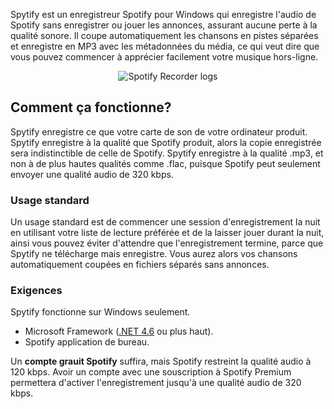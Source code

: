 Spytify est un enregistreur Spotify pour Windows qui enregistre l'audio de Spotify sans enregistrer ou jouer les annonces, assurant aucune perte à la qualité sonore. Il coupe automatiquement les chansons en pistes séparées et enregistre en MP3 avec les métadonnées du média, ce qui veut dire que vous pouvez commencer à apprécier facilement votre musique hors-ligne.

<p align="center"><img alt="Spotify Recorder logs" src="https://raw.githubusercontent.com/jwallet/spy-spotify/master/assets/images/ui_record.png" /></p>

## Comment ça fonctionne?
Spytify enregistre ce que votre carte de son de votre ordinateur produit. Spytify enregistre à la qualité que Spotify produit, alors la copie enregistrée sera indistinctible de celle de Spotify. Spytify enregistre à la qualité .mp3, et non à de plus hautes qualités comme .flac, puisque Spotify peut seulement envoyer une qualité audio de 320 kbps.

### Usage standard
Un usage standard est de commencer une session d'enregistrement la nuit en utilisant votre liste de lecture préférée et de la laisser jouer durant la nuit, ainsi vous pouvez éviter d'attendre que l'enregistrement termine, parce que Spytify ne télécharge mais enregistre. Vous aurez alors vos chansons automatiquement coupées en fichiers séparés sans annonces. 

### Exigences
Spytify fonctionne sur Windows seulement.
- Microsoft Framework ([.NET 4.6](https://www.microsoft.com/en-US/download/details.aspx?id=48130) ou plus haut).
- Spotify application de bureau.

Un __compte grauit Spotify__ suffira, mais Spotify restreint la qualité audio à 120 kbps. Avoir un compte avec une souscription à Spotify Premium permettera d'activer l'enregistrement jusqu'à une qualité audio de 320 kbps.
